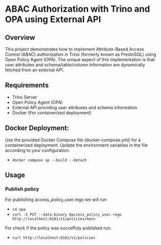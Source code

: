 # ABAC Authorization with Trino and OPA using External API

## Overview

This project demonstrates how to implement Attribute-Based Access Control (ABAC) authorization in Trino (formerly known as PrestoSQL) using Open Policy Agent (OPA). The unique aspect of this implementation is that user attributes and schema/table/column information are dynamically fetched from an external API.

## Requirements

- Trino Server
- Open Policy Agent (OPA)
- External API providing user attributes and schema information
- Docker (For containerized deployment)


## Docker Deployment:

Use the provided Docker Compose file (docker-compose.yml) for a containerized deployment. Update the environment variables in the file according to your configuration.
- `docker compose up --build --detach`

## Usage

### Publish policy
For publishing access_policy_user.rego we will run
- `cd opa`
- `curl -X PUT --data-binary @access_policy_user.rego http://localhost:8181/v1/policies/main`

For check if the policy was succeffuly published run:
- `curl http://localhost:8181/v1/policies`
